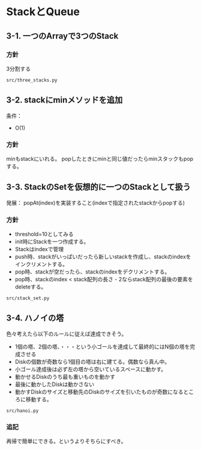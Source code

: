# StackとQueue

## 3-1. 一つのArrayで3つのStack

### 方針

3分割する

`src/three_stacks.py`

## 3-2. stackにminメソッドを追加

条件：

* O(1)

### 方針

minもstackにいれる。
popしたときにminと同じ値だったらminスタックもpopする。


## 3-3. StackのSetを仮想的に一つのStackとして扱う

発展： popAt(index)を実装すること(indexで指定されたstackからpopする)

### 方針

* threshold=10としてみる
* init時にStackを一つ作成する。
* Stackはindexで管理
* push時、stackがいっぱいだったら新しいstackを作成し、stackのindexをインクリメントする。
* pop時、stackが空だったら、stackのindexをデクリメントする。
* pop時、stackのindex &lt; stack配列の長さ - 2ならstack配列の最後の要素をdeleteする。

`src/stack_set.py`

## 3-4. ハノイの塔

色々考えたら以下のルールに従えば達成できそう。

* 1個の塔、2個の塔、・・・という小ゴールを達成して最終的にはN個の塔を完成させる
* Diskの個数が奇数なら1個目の塔は右に建てる。偶数なら真ん中。
* 小ゴール達成後は必ず左の塔から空いているスペースに動かす。
* 動かせるDiskのうち最も重いものを動かす
* 最後に動かしたDiskは動かさない
* 動かすDiskのサイズと移動先のDiskのサイズを引いたものが奇数になるところに移動する。

`src/hanoi.py`

### 追記

再帰で簡単にできる。というよりそちらにすべき。
